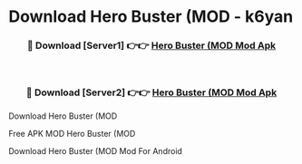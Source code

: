 # Download Hero Buster (MOD - k6yan



<div align="center">
<h3>🔴 Download [Server1] 👉👉 <a href="https://momento.my/?title=Hero_Buster_(MOD">Hero Buster (MOD Mod Apk</a></h3><br>

<h3>🔴 Download [Server2] 👉👉 <a href="https://momento.my/?title=Hero_Buster_(MOD">Hero Buster (MOD Mod Apk</a></h3>
</div>



Download Hero Buster (MOD 

Free APK MOD Hero Buster (MOD 

Download Hero Buster (MOD Mod For Android
